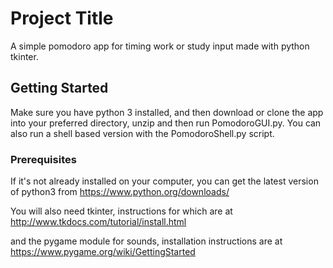 # Project Title

A simple pomodoro app for timing work or study input made with python tkinter.

## Getting Started

Make sure you have python 3 installed, and then download or clone the app into your preferred directory, unzip and then run PomodoroGUI.py. You can also run a shell based version with the PomodoroShell.py script.

### Prerequisites

If it's not already installed on your computer, you can get the latest version of python3 from https://www.python.org/downloads/

You will also need tkinter, instructions for which are at http://www.tkdocs.com/tutorial/install.html

and the pygame module for sounds, installation instructions are at https://www.pygame.org/wiki/GettingStarted
